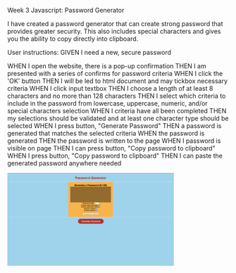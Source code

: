 Week 3 Javascript: Password Generator

I have created a password generator that can create strong password that provides greater security.
This also includes special characters and gives you the ability to copy directly into clipboard.

User instructions:
GIVEN I need a new, secure password

WHEN I open the website, there is a pop-up confirmation
THEN I am presented with a series of confirms for password criteria
WHEN I click the 'OK' button 
THEN I will be led to html document and may tickbox necessary criteria
WHEN I click input textbox
THEN I choose a length of at least 8 characters and no more than 128 characters
THEN I select which criteria to include in the password from lowercase, uppercase, numeric, and/or special characters selection
WHEN I criteria have all been completed
THEN my selections should be validated and at least one character type should be selected
WHEN I press button, "Generate Password"
THEN a password is generated that matches the selected criteria
WHEN the password is generated
THEN the password is written to the page
WHEN I password is visible on page
THEN I can press button, "Copy password to clipboard"
WHEN I press button, "Copy password to clipboard"
THEN I can paste the generated password anywhere needed

<img src="/Develop/wk3-html-screenshot.png" width="75%" height="50%">


